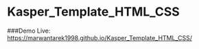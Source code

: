 # Kasper_Template_HTML_CSS

###Demo Live: https://marwantarek1998.github.io/Kasper_Template_HTML_CSS/
